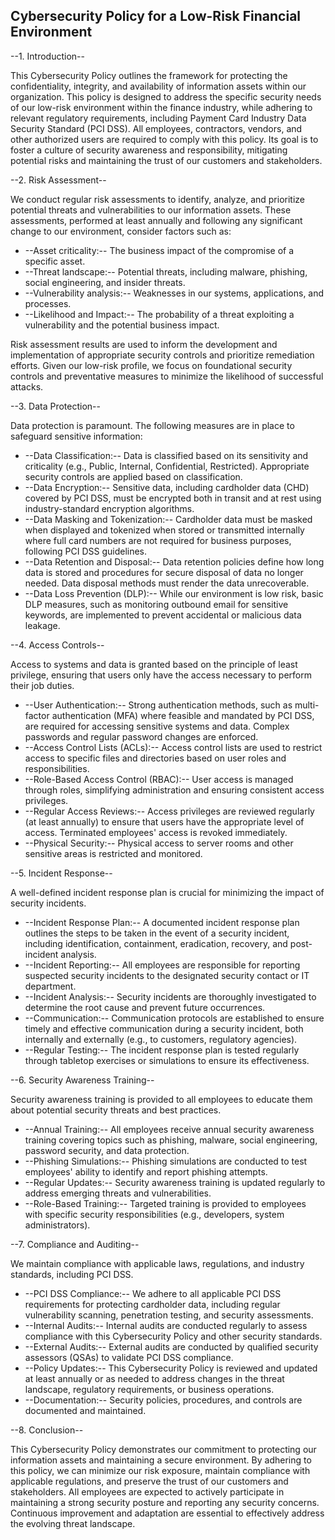 ## Cybersecurity Policy for a Low-Risk Financial Environment

--1. Introduction--

This Cybersecurity Policy outlines the framework for protecting the confidentiality, integrity, and availability of information assets within our organization. This policy is designed to address the specific security needs of our low-risk environment within the finance industry, while adhering to relevant regulatory requirements, including Payment Card Industry Data Security Standard (PCI DSS). All employees, contractors, vendors, and other authorized users are required to comply with this policy. Its goal is to foster a culture of security awareness and responsibility, mitigating potential risks and maintaining the trust of our customers and stakeholders.

--2. Risk Assessment--

We conduct regular risk assessments to identify, analyze, and prioritize potential threats and vulnerabilities to our information assets. These assessments, performed at least annually and following any significant change to our environment, consider factors such as:

-   --Asset criticality:-- The business impact of the compromise of a specific asset.
-   --Threat landscape:-- Potential threats, including malware, phishing, social engineering, and insider threats.
-   --Vulnerability analysis:-- Weaknesses in our systems, applications, and processes.
-   --Likelihood and Impact:-- The probability of a threat exploiting a vulnerability and the potential business impact.

Risk assessment results are used to inform the development and implementation of appropriate security controls and prioritize remediation efforts. Given our low-risk profile, we focus on foundational security controls and preventative measures to minimize the likelihood of successful attacks.

--3. Data Protection--

Data protection is paramount. The following measures are in place to safeguard sensitive information:

-   --Data Classification:-- Data is classified based on its sensitivity and criticality (e.g., Public, Internal, Confidential, Restricted). Appropriate security controls are applied based on classification.
-   --Data Encryption:-- Sensitive data, including cardholder data (CHD) covered by PCI DSS, must be encrypted both in transit and at rest using industry-standard encryption algorithms.
-   --Data Masking and Tokenization:-- Cardholder data must be masked when displayed and tokenized when stored or transmitted internally where full card numbers are not required for business purposes, following PCI DSS guidelines.
-   --Data Retention and Disposal:-- Data retention policies define how long data is stored and procedures for secure disposal of data no longer needed. Data disposal methods must render the data unrecoverable.
-   --Data Loss Prevention (DLP):-- While our environment is low risk, basic DLP measures, such as monitoring outbound email for sensitive keywords, are implemented to prevent accidental or malicious data leakage.

--4. Access Controls--

Access to systems and data is granted based on the principle of least privilege, ensuring that users only have the access necessary to perform their job duties.

-   --User Authentication:-- Strong authentication methods, such as multi-factor authentication (MFA) where feasible and mandated by PCI DSS, are required for accessing sensitive systems and data. Complex passwords and regular password changes are enforced.
-   --Access Control Lists (ACLs):-- Access control lists are used to restrict access to specific files and directories based on user roles and responsibilities.
-   --Role-Based Access Control (RBAC):-- User access is managed through roles, simplifying administration and ensuring consistent access privileges.
-   --Regular Access Reviews:-- Access privileges are reviewed regularly (at least annually) to ensure that users have the appropriate level of access. Terminated employees' access is revoked immediately.
-   --Physical Security:-- Physical access to server rooms and other sensitive areas is restricted and monitored.

--5. Incident Response--

A well-defined incident response plan is crucial for minimizing the impact of security incidents.

-   --Incident Response Plan:-- A documented incident response plan outlines the steps to be taken in the event of a security incident, including identification, containment, eradication, recovery, and post-incident analysis.
-   --Incident Reporting:-- All employees are responsible for reporting suspected security incidents to the designated security contact or IT department.
-   --Incident Analysis:-- Security incidents are thoroughly investigated to determine the root cause and prevent future occurrences.
-   --Communication:-- Communication protocols are established to ensure timely and effective communication during a security incident, both internally and externally (e.g., to customers, regulatory agencies).
-   --Regular Testing:-- The incident response plan is tested regularly through tabletop exercises or simulations to ensure its effectiveness.

--6. Security Awareness Training--

Security awareness training is provided to all employees to educate them about potential security threats and best practices.

-   --Annual Training:-- All employees receive annual security awareness training covering topics such as phishing, malware, social engineering, password security, and data protection.
-   --Phishing Simulations:-- Phishing simulations are conducted to test employees' ability to identify and report phishing attempts.
-   --Regular Updates:-- Security awareness training is updated regularly to address emerging threats and vulnerabilities.
-   --Role-Based Training:-- Targeted training is provided to employees with specific security responsibilities (e.g., developers, system administrators).

--7. Compliance and Auditing--

We maintain compliance with applicable laws, regulations, and industry standards, including PCI DSS.

-   --PCI DSS Compliance:-- We adhere to all applicable PCI DSS requirements for protecting cardholder data, including regular vulnerability scanning, penetration testing, and security assessments.
-   --Internal Audits:-- Internal audits are conducted regularly to assess compliance with this Cybersecurity Policy and other security standards.
-   --External Audits:-- External audits are conducted by qualified security assessors (QSAs) to validate PCI DSS compliance.
-   --Policy Updates:-- This Cybersecurity Policy is reviewed and updated at least annually or as needed to address changes in the threat landscape, regulatory requirements, or business operations.
-   --Documentation:-- Security policies, procedures, and controls are documented and maintained.

--8. Conclusion--

This Cybersecurity Policy demonstrates our commitment to protecting our information assets and maintaining a secure environment. By adhering to this policy, we can minimize our risk exposure, maintain compliance with applicable regulations, and preserve the trust of our customers and stakeholders. All employees are expected to actively participate in maintaining a strong security posture and reporting any security concerns. Continuous improvement and adaptation are essential to effectively address the evolving threat landscape.

